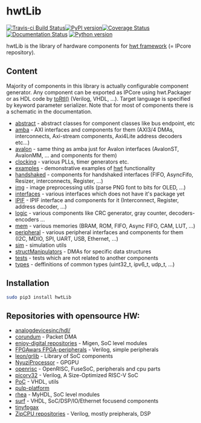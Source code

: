 # hwtLib

[![Travis-ci Build Status](https://travis-ci.org/Nic30/hwtLib.png?branch=master)](https://travis-ci.org/Nic30/hwtLib)[![PyPI version](https://badge.fury.io/py/hwtLib.svg)](http://badge.fury.io/py/hwtLib)[![Coverage Status](https://coveralls.io/repos/github/Nic30/hwtLib/badge.svg?branch=master)](https://coveralls.io/github/Nic30/hwtLib?branch=master)[![Documentation Status](https://readthedocs.org/projects/hwtlib/badge/?version=latest)](http://hwtlib.readthedocs.io/en/latest/?badge=latest)
[![Python version](https://img.shields.io/pypi/pyversions/hwtLib.svg)](https://img.shields.io/pypi/pyversions/hwtLib.svg)


hwtLib is the library of hardware components for [hwt framework](https://github.com/Nic30/hwt) (= IPcore repository).



## Content

Majority of components in this library is actually configurable component generator.
Any component can be exported as IPCore using hwt.Packager or as HDL code by [toRtl()](https://github.com/Nic30/hwt/blob/master/hwt/synthesizer/utils.py#L17) (Verilog, VHDL, ...). Target language is specified by keyword parameter serializer. Note that for most of components there is a schematic in the documentation.

* [abstract](https://github.com/Nic30/hwtLib/tree/master/hwtLib/abstract) - abstract classes for component classes like bus endpoint, etc
* [amba](https://github.com/Nic30/hwtLib/tree/master/hwtLib/amba) - AXI interfaces and components for them (AXI3/4 DMAs, interconnects, Axi-stream components, Axi4Lite address decoders etc...)
* [avalon](https://github.com/Nic30/hwtLib/tree/master/hwtLib/avalon) - same thing as amba just for Avalon interfaces (AvalonST, AvalonMM, ... and components for them)
* [clocking](https://github.com/Nic30/hwtLib/tree/master/hwtLib/clocking) - various PLLs, timer generators etc.
* [examples](https://github.com/Nic30/hwtLib/tree/master/hwtLib/examples) - demonstrative examples of [hwt](https://github.com/Nic30/hwt/) functionality
* [handshaked](https://github.com/Nic30/hwtLib/tree/master/hwtLib/handshaked) - components for handshaked interfaces (FIFO, AsyncFifo, Resizer, interconnects, Register, ...)
* [img](https://github.com/Nic30/hwtLib/tree/master/hwtLib/img) - image preprocessing utils (parse PNG font to bits for OLED, ...)
* [interfaces](https://github.com/Nic30/hwtLib/tree/master/hwtLib/interfaces) - various interfaces which does not have it's package yet
* [IPIF](https://github.com/Nic30/hwtLib/tree/master/hwtLib/ipif) - IPIF interface and components for it (Interconnect, Register, address decoder, ...)
* [logic](https://github.com/Nic30/hwtLib/tree/master/hwtLib/logic) - various components like CRC generator, gray counter, decoders-encoders ...
* [mem](https://github.com/Nic30/hwtLib/tree/master/hwtLib/mem) - various memories (BRAM, ROM, FIFO, Async FIFO, CAM, LUT, ...)
* [peripheral](https://github.com/Nic30/hwtLib/tree/master/hwtLib/peripheral) - various peripheral interfaces and components for them (I2C, MDIO, SPI, UART, USB, Ethernet, ...)
* [sim](https://github.com/Nic30/hwtLib/tree/master/hwtLib/sim) - simulation utils
* [structManipulators](https://github.com/Nic30/hwtLib/tree/master/hwtLib/structManipulators) - DMAs for specific data structures
* [tests](https://github.com/Nic30/hwtLib/tree/master/hwtLib/tests) - tests which are not related to another components
* [types](https://github.com/Nic30/hwtLib/tree/master/hwtLib/types) - deffinitions of common types (uint32_t, ipv6_t, udp_t, ...)

## Installation
``` bash
sudo pip3 install hwtLib
```



## Repositories with opensource HW:

* [analogdevicesinc/hdl/](https://github.com/analogdevicesinc/hdl/)
* [corundum](https://github.com/ucsdsysnet/corundum) - Packet DMA
* [enjoy-digital repositories](https://github.com/enjoy-digital?tab=repositories) - Migen, SoC level modules
* [FPGAwars FPGA-peripherals](https://github.com/FPGAwars/FPGA-peripherals) - Verilog, simple peripherals
* [leon/grlib](https://www.gaisler.com/index.php/downloads/leongrlib) - Library of SoC components
* [NyuziProcessor](https://github.com/jbush001/NyuziProcessor) - GPGPU
* [openrisc](https://github.com/openrisc) - OpenRISC, FuseSoC, peripherals and cpu parts
* [picorv32](https://github.com/cliffordwolf/picorv32) - Verilog, A Size-Optimized RISC-V SoC
* [PoC](https://github.com/VLSI-EDA/PoC) - VHDL, utils
* [pulp-platform](https://github.com/pulp-platform)
* [rhea](https://github.com/cfelton/rhea) - MyHDL, SoC level modules
* [surf](https://github.com/slaclab/surf) - VHDL, SoC/DSP/IO/Ethernet focusend components
* [tinyfpgax](https://github.com/tinyfpga)
* [ZipCPU repositories](https://github.com/ZipCPU?tab=repositories) - Verilog, mostly preipherals, DSP

